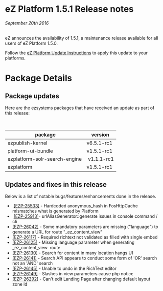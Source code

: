 # eZ Platform 1.5.1 Release notes


###### September 20th 2016

eZ announces the availability of 1.5.1, a maintenance release available for all users of eZ Platform 1.5.0.

Follow the [eZ Platform Update Instructions](../releases/updating_ez_platform.md) to apply this update to your platforms.

# Package Details

## Package updates

Here are the ezsystems packages that have received an update as part of this release:

  

|  package                      | version     |
|-------------------------------|-------------|
| ezpublish-kernel              | v6.5.1-rc1  |
| platform-ui-bundle            | v1.5.1-rc1  |
| ezplatform-solr-search-engine |  v1.1.1-rc1 |
| ezplatform                    | v1.5.1-rc1  |

## Updates and fixes in this release

Below is a list of notable bugs/features/enhancements done in the release.

-    [\[EZP-25533\]](https://jira.ez.no/browse/EZP-25533) - Hardcoded anonymous\_hash in FosHttpCache mismatches what is generated by Platform
-    [\[EZP-25913\]](https://jira.ez.no/browse/EZP-25913)- urlAliasGenerator::generate issues in console command / cli
-   [\[EZP-26042\]](https://jira.ez.no/browse/EZP-26042) - Some mandatory parameters are missing ("language") to generate a URL for route "\_ez\_content\_view"
-   [\[EZP-26117\]](https://jira.ez.no/browse/EZP-26117) - Required richtext not validated as filled with single embed
-   [\[EZP-26125\]](https://jira.ez.no/browse/EZP-26125) - Missing language parameter when generating \_ez\_content\_view  route
-   [\[EZP-26130\]](https://jira.ez.no/browse/EZP-26130) - Search for content in many location hangs UI
-   [\[EZP-26141\]](https://jira.ez.no/browse/EZP-26141) - Search API appears to conduct some form of 'OR' search not an 'AND' search
-   [\[EZP-26145\]](https://jira.ez.no/browse/EZP-26145) - Unable to undo in the RichText editor
-   [\[EZP-26149\]](https://jira.ez.no/browse/EZP-26149) - Slashes in view parameters cause php notice
-   [\[EZP-26292\]](https://jira.ez.no/browse/EZP-26292) - Can't edit Landing Page after changing default layout zone Id
